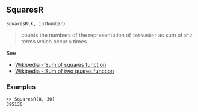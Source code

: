## SquaresR

```
SquaresR(k, intNumber)
```

> counts the numbers of the representation of `intNumber` as sum of `x^2` terms which occur `k` times. 

See
* [Wikipedia - Sum of squares function](https://en.wikipedia.org/wiki/Sum_of_squares_function)
* [Wikipedia - Sum of two quares function](https://en.wikipedia.org/wiki/Sum_of_two_squares_theorem)

### Examples

```
>> SquaresR(8, 30)
395136
```
